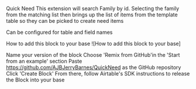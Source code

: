 Quick Need
This extension will search Family by id. Selecting the family from the matching list then brings up the list of items
from the template table so they can be picked to create need items

Can be configured for table and field names

How to add this block to your base
![How to add this block to your base]

Name your version of the block
Choose 'Remix from GitHub'in the 'Start from an example' section
Paste https://github.com/AJBJerryBarnes/QuickNeed as the GitHub repository
Click 'Create Block'
From there, follow Airtable's SDK instructions to release the Block into your base
